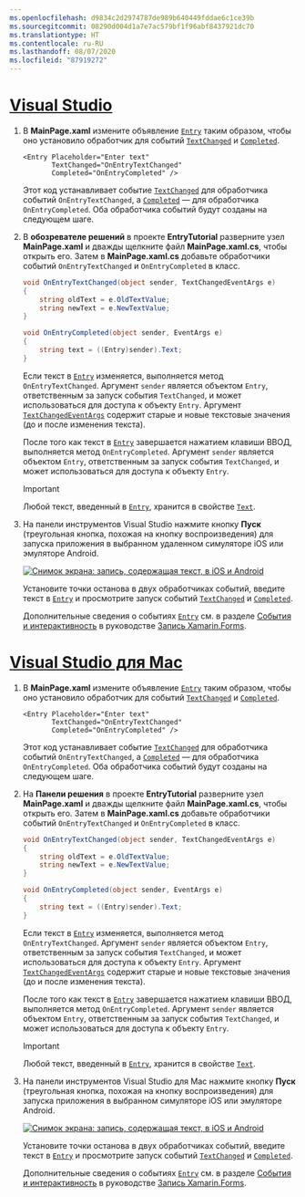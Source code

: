```yaml
---
ms.openlocfilehash: d9834c2d2974787de989b640449fddae6c1ce39b
ms.sourcegitcommit: 08290d004d1a7e7ac579bf1f96abf8437921dc70
ms.translationtype: HT
ms.contentlocale: ru-RU
ms.lasthandoff: 08/07/2020
ms.locfileid: "87919272"
---
```

# <a name="visual-studio"></a>[Visual Studio](#tab/vswin)

1. В **MainPage.xaml** измените объявление [`Entry`](xref:Xamarin.Forms.Entry) таким образом, чтобы оно установило обработчик для событий [`TextChanged`](xref:Xamarin.Forms.InputView.TextChanged) и [`Completed`](xref:Xamarin.Forms.Entry.Completed).

    ```xaml
    <Entry Placeholder="Enter text"
           TextChanged="OnEntryTextChanged"
           Completed="OnEntryCompleted" />
    ```

    Этот код устанавливает событие [`TextChanged`](xref:Xamarin.Forms.InputView.TextChanged) для обработчика событий `OnEntryTextChanged`, а [`Completed`](xref:Xamarin.Forms.Entry.Completed) — для обработчика `OnEntryCompleted`. Оба обработчика событий будут созданы на следующем шаге.

1. В **обозревателе решений** в проекте **EntryTutorial** разверните узел **MainPage.xaml** и дважды щелкните файл **MainPage.xaml.cs**, чтобы открыть его. Затем в **MainPage.xaml.cs** добавьте обработчики событий `OnEntryTextChanged` и `OnEntryCompleted` в класс.

    ```csharp
    void OnEntryTextChanged(object sender, TextChangedEventArgs e)
    {
        string oldText = e.OldTextValue;
        string newText = e.NewTextValue;
    }

    void OnEntryCompleted(object sender, EventArgs e)
    {
        string text = ((Entry)sender).Text;
    }
    ```

    Если текст в [`Entry`](xref:Xamarin.Forms.Entry) изменяется, выполняется метод `OnEntryTextChanged`. Аргумент `sender` является объектом `Entry`, ответственным за запуск события `TextChanged`, и может использоваться для доступа к объекту `Entry`. Аргумент [`TextChangedEventArgs`](xref:Xamarin.Forms.TextChangedEventArgs) содержит старые и новые текстовые значения (до и после изменения текста).

    После того как текст в [`Entry`](xref:Xamarin.Forms.Entry) завершается нажатием клавиши ВВОД, выполняется метод `OnEntryCompleted`. Аргумент `sender` является объектом `Entry`, ответственным за запуск события `TextChanged`, и может использоваться для доступа к объекту `Entry`.

    > [!IMPORTANT]
    > Любой текст, введенный в [`Entry`](xref:Xamarin.Forms.Entry), хранится в свойстве [`Text`](xref:Xamarin.Forms.InputView.Text).

1. На панели инструментов Visual Studio нажмите кнопку **Пуск** (треугольная кнопка, похожая на кнопку воспроизведения) для запуска приложения в выбранном удаленном симуляторе iOS или эмуляторе Android.

    [![Снимок экрана: запись, содержащая текст, в iOS и Android](../images/text-changes.png "Запись с текстом")](../images/text-changes-large.png#lightbox "Запись с текстом")

    Установите точки останова в двух обработчиках событий, введите текст в [`Entry`](xref:Xamarin.Forms.Entry) и просмотрите запуск событий [`TextChanged`](xref:Xamarin.Forms.InputView.TextChanged) и [`Completed`](xref:Xamarin.Forms.Entry.Completed).

    Дополнительные сведения о событиях [`Entry`](xref:Xamarin.Forms.Entry) см. в разделе [События и интерактивность](~/xamarin-forms/user-interface/text/entry.md#events-and-interactivity) в руководстве [Запись Xamarin.Forms](~/xamarin-forms/user-interface/text/entry.md).

# <a name="visual-studio-for-mac"></a>[Visual Studio для Mac](#tab/vsmac)

1. В **MainPage.xaml** измените объявление [`Entry`](xref:Xamarin.Forms.Entry) таким образом, чтобы оно установило обработчик для событий [`TextChanged`](xref:Xamarin.Forms.InputView.TextChanged) и [`Completed`](xref:Xamarin.Forms.Entry.Completed).

    ```xaml
    <Entry Placeholder="Enter text"
           TextChanged="OnEntryTextChanged"
           Completed="OnEntryCompleted" />
    ```

    Этот код устанавливает событие [`TextChanged`](xref:Xamarin.Forms.InputView.TextChanged) для обработчика событий `OnEntryTextChanged`, а [`Completed`](xref:Xamarin.Forms.Entry.Completed) — для обработчика `OnEntryCompleted`. Оба обработчика событий будут созданы на следующем шаге.

1. На **Панели решения** в проекте **EntryTutorial** разверните узел **MainPage.xaml** и дважды щелкните файл **MainPage.xaml.cs**, чтобы открыть его. Затем в **MainPage.xaml.cs** добавьте обработчики событий `OnEntryTextChanged` и `OnEntryCompleted` в класс.

    ```csharp
    void OnEntryTextChanged(object sender, TextChangedEventArgs e)
    {
        string oldText = e.OldTextValue;
        string newText = e.NewTextValue;
    }

    void OnEntryCompleted(object sender, EventArgs e)
    {
        string text = ((Entry)sender).Text;
    }
    ```

    Если текст в [`Entry`](xref:Xamarin.Forms.Entry) изменяется, выполняется метод `OnEntryTextChanged`. Аргумент `sender` является объектом `Entry`, ответственным за запуск события `TextChanged`, и может использоваться для доступа к объекту `Entry`. Аргумент [`TextChangedEventArgs`](xref:Xamarin.Forms.TextChangedEventArgs) содержит старые и новые текстовые значения (до и после изменения текста).

    После того как текст в [`Entry`](xref:Xamarin.Forms.Entry) завершается нажатием клавиши ВВОД, выполняется метод `OnEntryCompleted`. Аргумент `sender` является объектом `Entry`, ответственным за запуск события `TextChanged`, и может использоваться для доступа к объекту `Entry`.

    > [!IMPORTANT]
    > Любой текст, введенный в [`Entry`](xref:Xamarin.Forms.Entry), хранится в свойстве [`Text`](xref:Xamarin.Forms.InputView.Text).

1. На панели инструментов Visual Studio для Mac нажмите кнопку **Пуск** (треугольная кнопка, похожая на кнопку воспроизведения) для запуска приложения в выбранном симуляторе iOS или эмуляторе Android.

    [![Снимок экрана: запись, содержащая текст, в iOS и Android](../images/text-changes.png "Запись с текстом")](../images/text-changes-large.png#lightbox "Запись с текстом")

    Установите точки останова в двух обработчиках событий, введите текст в [`Entry`](xref:Xamarin.Forms.Entry) и просмотрите запуск событий [`TextChanged`](xref:Xamarin.Forms.InputView.TextChanged) и [`Completed`](xref:Xamarin.Forms.Entry.Completed).

    Дополнительные сведения о событиях [`Entry`](xref:Xamarin.Forms.Entry) см. в разделе [События и интерактивность](~/xamarin-forms/user-interface/text/entry.md#events-and-interactivity) в руководстве [Запись Xamarin.Forms](~/xamarin-forms/user-interface/text/entry.md).
